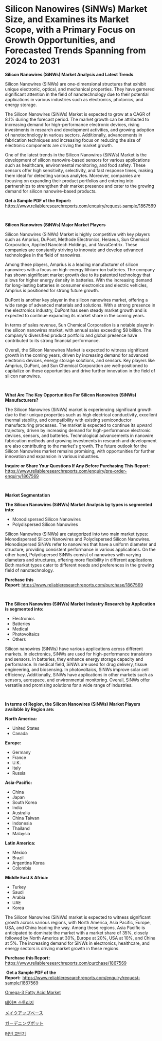 <p><h1>Silicon Nanowires (SiNWs) Market Size, and Examines its Market Scope, with a Primary Focus on Growth Opportunities, and Forecasted Trends Spanning from 2024 to 2031</h1></p><p><strong>Silicon Nanowires (SiNWs) Market Analysis and Latest Trends</strong></p>
<p><p>Silicon Nanowires (SiNWs) are one-dimensional structures that exhibit unique electronic, optical, and mechanical properties. They have garnered significant attention in the field of nanotechnology due to their potential applications in various industries such as electronics, photonics, and energy storage.</p><p>The Silicon Nanowires (SiNWs) Market is expected to grow at a CAGR of 8.1% during the forecast period. The market growth can be attributed to increasing demand for high-performance electronic devices, rising investments in research and development activities, and growing adoption of nanotechnology in various sectors. Additionally, advancements in fabrication techniques and increasing focus on reducing the size of electronic components are driving the market growth.</p><p>One of the latest trends in the Silicon Nanowires (SiNWs) Market is the development of silicon nanowire-based sensors for various applications such as healthcare, environmental monitoring, and food safety. These sensors offer high sensitivity, selectivity, and fast response times, making them ideal for detecting various analytes. Moreover, companies are focusing on expanding their product portfolios and entering into partnerships to strengthen their market presence and cater to the growing demand for silicon nanowire-based products.</p></p>
<p><strong>Get a Sample PDF of the Report:&nbsp;</strong> <a href="https://www.reliableresearchreports.com/enquiry/request-sample/1867569">https://www.reliableresearchreports.com/enquiry/request-sample/1867569</a></p>
<p>&nbsp;</p>
<p><strong>Silicon Nanowires (SiNWs) Major Market Players</strong></p>
<p><p>Silicon Nanowires (SiNWs) Market is highly competitive with key players such as Amprius, DuPont, Methode Electronics, Heraeus, Sun Chemical Corporation, Applied Nanotech Holdings, and NovaCentrix. These companies are constantly striving to innovate and develop advanced technologies in the field of nanowires.</p><p>Among these players, Amprius is a leading manufacturer of silicon nanowires with a focus on high-energy lithium-ion batteries. The company has shown significant market growth due to its patented technology that allows for higher energy density in batteries. With the increasing demand for long-lasting batteries in consumer electronics and electric vehicles, Amprius is positioned for strong future growth.</p><p>DuPont is another key player in the silicon nanowires market, offering a wide range of advanced materials and solutions. With a strong presence in the electronics industry, DuPont has seen steady market growth and is expected to continue expanding its market share in the coming years.</p><p>In terms of sales revenue, Sun Chemical Corporation is a notable player in the silicon nanowires market, with annual sales exceeding $8 billion. The company's diversified product portfolio and global presence have contributed to its strong financial performance.</p><p>Overall, the Silicon Nanowires Market is expected to witness significant growth in the coming years, driven by increasing demand for advanced electronic devices, energy storage solutions, and sensors. Key players like Amprius, DuPont, and Sun Chemical Corporation are well-positioned to capitalize on these opportunities and drive further innovation in the field of silicon nanowires.</p></p>
<p>&nbsp;</p>
<p><strong>What Are The Key Opportunities For Silicon Nanowires (SiNWs) Manufacturers?</strong></p>
<p><p>The Silicon Nanowires (SiNWs) market is experiencing significant growth due to their unique properties such as high electrical conductivity, excellent thermal stability, and compatibility with existing semiconductor manufacturing processes. The market is expected to continue its upward trajectory, driven by increasing demand for high-performance electronic devices, sensors, and batteries. Technological advancements in nanowire fabrication methods and growing investments in research and development are also contributing to the market's growth. The future outlook for the Silicon Nanowires market remains promising, with opportunities for further innovation and expansion in various industries.</p></p>
<p><strong>Inquire or Share Your Questions If Any Before Purchasing This Report:</strong> <a href="https://www.reliableresearchreports.com/enquiry/pre-order-enquiry/1867569">https://www.reliableresearchreports.com/enquiry/pre-order-enquiry/1867569</a></p>
<p>&nbsp;</p>
<p><strong>Market Segmentation</strong></p>
<p><strong>The Silicon Nanowires (SiNWs) Market Analysis by types is segmented into:</strong></p>
<p><ul><li>Monodispersed Silicon Nanowires</li><li>Polydispersed Silicon Nanowires</li></ul></p>
<p><p>Silicon Nanowires (SiNWs) are categorized into two main market types: Monodispersed Silicon Nanowires and Polydispersed Silicon Nanowires. Monodispersed SiNWs refer to nanowires that have a uniform diameter and structure, providing consistent performance in various applications. On the other hand, Polydispersed SiNWs consist of nanowires with varying diameters and structures, offering more flexibility in different applications. Both market types cater to different needs and preferences in the growing field of nanotechnology.</p></p>
<p><strong>Purchase this Report:&nbsp;</strong><a href="https://www.reliableresearchreports.com/purchase/1867569">https://www.reliableresearchreports.com/purchase/1867569</a></p>
<p>&nbsp;</p>
<p><strong>The Silicon Nanowires (SiNWs) Market Industry Research by Application is segmented into:</strong></p>
<p><ul><li>Electronics</li><li>Batteries</li><li>Medical</li><li>Photovoltaics</li><li>Others</li></ul></p>
<p><p>Silicon nanowires (SiNWs) have various applications across different markets. In electronics, SiNWs are used for high-performance transistors and sensors. In batteries, they enhance energy storage capacity and performance. In medical field, SiNWs are used for drug delivery, tissue engineering, and biosensing. In photovoltaics, SiNWs improve solar cell efficiency. Additionally, SiNWs have applications in other markets such as sensors, aerospace, and environmental monitoring. Overall, SiNWs offer versatile and promising solutions for a wide range of industries.</p></p>
<p>&nbsp;</p>
<p><strong>In terms of Region, the Silicon Nanowires (SiNWs) Market Players available by Region are:</strong></p>
<p>
    <p> <strong> North America: </strong>
        <ul>
            <li>United States</li>
            <li>Canada</li>
        </ul>
        </p> 
    <p> <strong> Europe: </strong>
        <ul>
            <li>Germany</li>
            <li>France</li>
            <li>U.K.</li>
            <li>Italy</li>
            <li>Russia</li>
        </ul>
        </p> 
    <p> <strong> Asia-Pacific: </strong>
        <ul>
            <li>China</li>
            <li>Japan</li>
            <li>South Korea</li>
            <li>India</li>
            <li>Australia</li>
            <li>China Taiwan</li>
            <li>Indonesia</li>
            <li>Thailand</li>
            <li>Malaysia</li>
        </ul>
        </p> 
    <p> <strong> Latin America: </strong>
        <ul>
            <li>Mexico</li>
            <li>Brazil</li>
            <li>Argentina Korea</li>
            <li>Colombia</li>
        </ul>
        </p> 
    <p> <strong> Middle East & Africa: </strong>
        <ul>
            <li>Turkey</li>
            <li>Saudi</li>
            <li>Arabia</li>
            <li>UAE</li>
            <li>Korea</li>
        </ul>
    </p>
    </p>
<p><p>The Silicon Nanowires (SiNWs) market is expected to witness significant growth across various regions, with North America, Asia Pacific, Europe, USA, and China leading the way. Among these regions, Asia Pacific is anticipated to dominate the market with a market share of 35%, closely followed by North America at 30%, Europe at 20%, USA at 10%, and China at 5%. The increasing demand for SiNWs in electronics, healthcare, and energy sectors is driving market growth in these regions.</p></p>
<p><strong>Purchase this Report: </strong><a href="https://www.reliableresearchreports.com/purchase/1867569">https://www.reliableresearchreports.com/purchase/1867569</a></p>
<p>&nbsp;<strong>Get a Sample PDF of the Report:&nbsp;&nbsp;</strong><a href="https://www.reliableresearchreports.com/enquiry/request-sample/1867569">https://www.reliableresearchreports.com/enquiry/request-sample/1867569</a></p>
<p><strong></strong></p>
<p><p><a href="https://github.com/NorbertYates/Market-Research-Report-List-4/blob/main/omega-3-fatty-acid-market.md">Omega-3 Fatty Acid Market</a></p><p><a href="https://medium.com/@trevorkruvalis5678/%ED%85%8C%EC%9D%B4%ED%94%84-%EC%8A%A4%ED%86%A0%EB%A6%AC%EC%A7%80-%EC%8B%9C%EC%9E%A5-%EA%B7%9C%EB%AA%A8-cagr-%ED%8A%B8%EB%A0%8C%EB%93%9C-2024-2030-7779b363e689">테이프 스토리지</a></p><p><a href="https://medium.com/@abdielkilback/%E3%83%A1%E3%82%A4%E3%82%AF%E3%82%A2%E3%83%83%E3%83%97%E3%83%99%E3%83%BC%E3%82%B9%E3%81%AE%E5%B8%82%E5%A0%B4%E3%83%A1%E3%83%88%E3%83%AA%E3%82%AF%E3%82%B9%E3%82%92%E8%A7%A3%E8%AA%AD%E3%81%99%E3%82%8B-%E5%B8%82%E5%A0%B4%E3%82%B7%E3%82%A7%E3%82%A2-%E3%83%88%E3%83%AC%E3%83%B3%E3%83%89-%E6%88%90%E9%95%B7%E3%83%91%E3%82%BF%E3%83%BC%E3%83%B3-e735fe7b74ca">メイクアップベース</a></p><p><a href="https://medium.com/@alyle7648/%E6%A4%8D%E6%9C%A8%E9%89%A2%E5%B8%82%E5%A0%B4%E3%83%AC%E3%83%9D%E3%83%BC%E3%83%88%E3%81%AF-%E3%81%93%E3%81%AE%E5%B8%82%E5%A0%B4%E3%81%AE%E6%9C%80%E6%96%B0%E3%81%AE%E3%83%88%E3%83%AC%E3%83%B3%E3%83%89%E3%81%A8%E6%88%90%E9%95%B7%E6%A9%9F%E4%BC%9A%E3%82%92%E6%98%8E%E3%82%89%E3%81%8B%E3%81%AB%E3%81%97%E3%81%A6%E3%81%84%E3%81%BE%E3%81%99-82f2155986a0">ガーデニングポット</a></p><p><a href="https://medium.com/@felipegrrady654556/%ED%84%B0%EB%B9%88-%EA%B5%90%EB%B0%98%EA%B8%B0-%EC%8B%9C%EC%9E%A5-%EA%B7%9C%EB%AA%A8-%EC%8B%9C%EC%9E%A5-%EC%A0%84%EB%A7%9D-%EB%B0%8F-%EC%8B%9C%EC%9E%A5-%EC%98%88%EC%B8%A1-2024%EB%85%84%EB%B6%80%ED%84%B0-2031%EB%85%84-55866ecfa7b8">터빈 교반기</a></p></p>